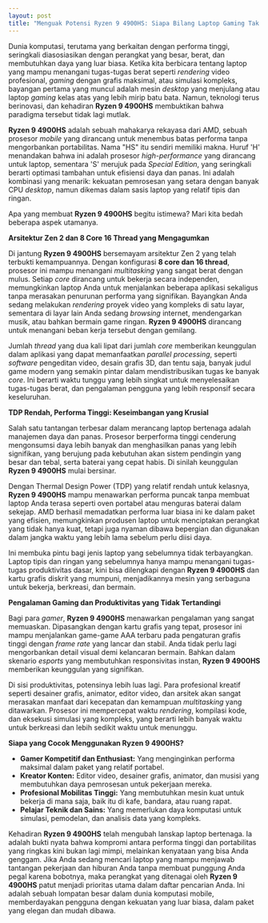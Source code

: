 ```yaml
---
layout: post
title: "Menguak Potensi Ryzen 9 4900HS: Siapa Bilang Laptop Gaming Tak Bisa Kencang dan Ringan?"
---
```


Dunia komputasi, terutama yang berkaitan dengan performa tinggi, seringkali diasosiasikan dengan perangkat yang besar, berat, dan membutuhkan daya yang luar biasa. Ketika kita berbicara tentang laptop yang mampu menangani tugas-tugas berat seperti *rendering* video profesional, *gaming* dengan grafis maksimal, atau simulasi kompleks, bayangan pertama yang muncul adalah mesin *desktop* yang menjulang atau laptop *gaming* kelas atas yang lebih mirip batu bata. Namun, teknologi terus berinovasi, dan kehadiran **Ryzen 9 4900HS** membuktikan bahwa paradigma tersebut tidak lagi mutlak.

**Ryzen 9 4900HS** adalah sebuah mahakarya rekayasa dari AMD, sebuah prosesor *mobile* yang dirancang untuk menembus batas performa tanpa mengorbankan portabilitas. Nama "HS" itu sendiri memiliki makna. Huruf 'H' menandakan bahwa ini adalah prosesor *high-performance* yang dirancang untuk laptop, sementara 'S' merujuk pada *Special Edition*, yang seringkali berarti optimasi tambahan untuk efisiensi daya dan panas. Ini adalah kombinasi yang menarik: kekuatan pemrosesan yang setara dengan banyak CPU *desktop*, namun dikemas dalam sasis laptop yang relatif tipis dan ringan.

Apa yang membuat **Ryzen 9 4900HS** begitu istimewa? Mari kita bedah beberapa aspek utamanya.

**Arsitektur Zen 2 dan 8 Core 16 Thread yang Mengagumkan**

Di jantung **Ryzen 9 4900HS** bersemayam arsitektur Zen 2 yang telah terbukti kemampuannya. Dengan konfigurasi **8 core dan 16 thread**, prosesor ini mampu menangani *multitasking* yang sangat berat dengan mulus. Setiap *core* dirancang untuk bekerja secara independen, memungkinkan laptop Anda untuk menjalankan beberapa aplikasi sekaligus tanpa merasakan penurunan performa yang signifikan. Bayangkan Anda sedang melakukan *rendering* proyek video yang kompleks di satu layar, sementara di layar lain Anda sedang *browsing* internet, mendengarkan musik, atau bahkan bermain game ringan. **Ryzen 9 4900HS** dirancang untuk menangani beban kerja tersebut dengan gemilang.

Jumlah *thread* yang dua kali lipat dari jumlah *core* memberikan keunggulan dalam aplikasi yang dapat memanfaatkan *parallel processing*, seperti *software* pengeditan video, desain grafis 3D, dan tentu saja, banyak judul game modern yang semakin pintar dalam mendistribusikan tugas ke banyak *core*. Ini berarti waktu tunggu yang lebih singkat untuk menyelesaikan tugas-tugas berat, dan pengalaman pengguna yang lebih responsif secara keseluruhan.

**TDP Rendah, Performa Tinggi: Keseimbangan yang Krusial**

Salah satu tantangan terbesar dalam merancang laptop bertenaga adalah manajemen daya dan panas. Prosesor berperforma tinggi cenderung mengonsumsi daya lebih banyak dan menghasilkan panas yang lebih signifikan, yang berujung pada kebutuhan akan sistem pendingin yang besar dan tebal, serta baterai yang cepat habis. Di sinilah keunggulan **Ryzen 9 4900HS** mulai bersinar.

Dengan Thermal Design Power (TDP) yang relatif rendah untuk kelasnya, **Ryzen 9 4900HS** mampu menawarkan performa puncak tanpa membuat laptop Anda terasa seperti oven portabel atau menguras baterai dalam sekejap. AMD berhasil memadatkan performa luar biasa ini ke dalam paket yang efisien, memungkinkan produsen laptop untuk menciptakan perangkat yang tidak hanya kuat, tetapi juga nyaman dibawa bepergian dan digunakan dalam jangka waktu yang lebih lama sebelum perlu diisi daya.

Ini membuka pintu bagi jenis laptop yang sebelumnya tidak terbayangkan. Laptop tipis dan ringan yang sebelumnya hanya mampu menangani tugas-tugas produktivitas dasar, kini bisa dilengkapi dengan **Ryzen 9 4900HS** dan kartu grafis diskrit yang mumpuni, menjadikannya mesin yang serbaguna untuk bekerja, berkreasi, dan bermain.

**Pengalaman Gaming dan Produktivitas yang Tidak Tertandingi**

Bagi para *gamer*, **Ryzen 9 4900HS** menawarkan pengalaman yang sangat memuaskan. Dipasangkan dengan kartu grafis yang tepat, prosesor ini mampu menjalankan game-game AAA terbaru pada pengaturan grafis tinggi dengan *frame rate* yang lancar dan stabil. Anda tidak perlu lagi mengorbankan detail visual demi kelancaran bermain. Bahkan dalam skenario *esports* yang membutuhkan responsivitas instan, **Ryzen 9 4900HS** memberikan keunggulan yang signifikan.

Di sisi produktivitas, potensinya lebih luas lagi. Para profesional kreatif seperti desainer grafis, animator, editor video, dan arsitek akan sangat merasakan manfaat dari kecepatan dan kemampuan *multitasking* yang ditawarkan. Prosesor ini mempercepat waktu *rendering*, kompilasi kode, dan eksekusi simulasi yang kompleks, yang berarti lebih banyak waktu untuk berkreasi dan lebih sedikit waktu untuk menunggu.

**Siapa yang Cocok Menggunakan Ryzen 9 4900HS?**

*   **Gamer Kompetitif dan Enthusiast:** Yang menginginkan performa maksimal dalam paket yang relatif portabel.
*   **Kreator Konten:** Editor video, desainer grafis, animator, dan musisi yang membutuhkan daya pemrosesan untuk pekerjaan mereka.
*   **Profesional Mobilitas Tinggi:** Yang membutuhkan mesin kuat untuk bekerja di mana saja, baik itu di kafe, bandara, atau ruang rapat.
*   **Pelajar Teknik dan Sains:** Yang memerlukan daya komputasi untuk simulasi, pemodelan, dan analisis data yang kompleks.

Kehadiran **Ryzen 9 4900HS** telah mengubah lanskap laptop bertenaga. Ia adalah bukti nyata bahwa kompromi antara performa tinggi dan portabilitas yang ringkas kini bukan lagi mimpi, melainkan kenyataan yang bisa Anda genggam. Jika Anda sedang mencari laptop yang mampu menjawab tantangan pekerjaan dan hiburan Anda tanpa membuat punggung Anda pegal karena bobotnya, maka perangkat yang ditenagai oleh **Ryzen 9 4900HS** patut menjadi prioritas utama dalam daftar pencarian Anda. Ini adalah sebuah lompatan besar dalam dunia komputasi mobile, memberdayakan pengguna dengan kekuatan yang luar biasa, dalam paket yang elegan dan mudah dibawa.
